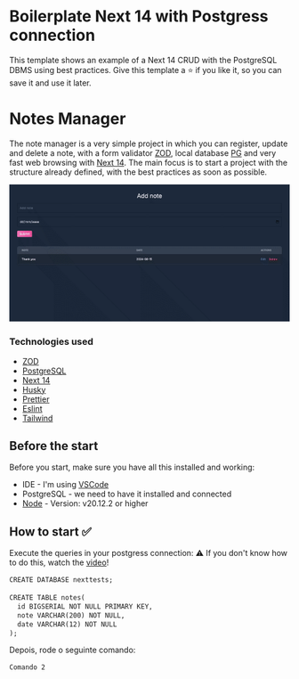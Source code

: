 # Boilerplate Next 14 with Postgress connection

This template shows an example of a Next 14 CRUD with the PostgreSQL DBMS using best practices. Give this template a ⭐ if you like it, so you can save it and use it later.

# Notes Manager

The note manager is a very simple project in which you can register, update and delete a note, with a form validator [ZOD](https://zod.dev/?id=introduction), local database [PG](https://www.postgresql.org/download/) and very fast web browsing with [Next 14](https://nextjs.org/blog/next-14). The main focus is to start a project with the structure already defined, with the best practices as soon as possible.

![alt text](https://github.com/ManoelFer/next-with-postgresql-boilerplate/blob/main/readme-files/notes-management-2024-8-15.gif "Web example gif")

### Technologies used

- [ZOD](https://zod.dev/?id=introduction)
- [PostgreSQL](https://www.postgresql.org/download/)
- [Next 14](https://nextjs.org/blog/next-14)
- [Husky](https://typicode.github.io/husky/)
- [Prettier](https://prettier.io/)
- [Eslint](https://eslint.org/)
- [Tailwind](https://tailwindcss.com/)

## Before the start

Before you start, make sure you have all this installed and working:

- IDE - I'm using [VSCode](https://code.visualstudio.com/download)
- PostgreSQL - we need to have it installed and connected
- [Node](https://nodejs.org/en/download/package-manager/current) - Version: v20.12.2 or higher

## How to start ✅

Execute the queries in your postgress connection: 
:warning: If you don't know how to do this, watch the [video](https://www.youtube.com/watch?v=L_2l8XTCPAE)!

```
CREATE DATABASE nexttests;

CREATE TABLE notes(
  id BIGSERIAL NOT NULL PRIMARY KEY,
  note VARCHAR(200) NOT NULL,
  date VARCHAR(12) NOT NULL
);
```

Depois, rode o seguinte comando:

```
Comando 2
```
